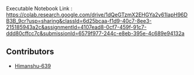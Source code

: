 Executable Notebook Link : https://colab.research.google.com/drive/1dQeGTzmX2EHGYa2y61IapH96DB3B_9cr?usp=sharing&classId=6d25bcaa-f1d9-40c7-8ee3-215185943a2c&assignmentId=4107ead8-0cf7-459f-91c7-ddd80cffcc7c&submissionId=6579f977-244c-e8eb-395e-4c689e94132a

## Contributors
- [Himanshu-639](https://github.com/Himanshu-639)
